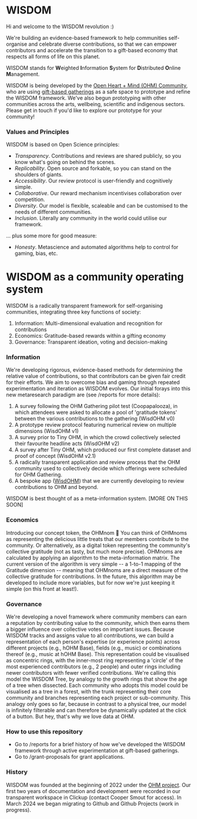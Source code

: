 # WISDOM

Hi and welcome to the WISDOM revolution :)

We're building an evidence-based framework to help communities self-organise and celebrate diverse contributions, so that we can empower contributors and accelerate the transition to a gift-based economy that respects all forms of life on this planet. 

WISDOM stands for 
**W**eighted
**I**nformation 
**S**ystem for 
**D**istributed 
**O**nline 
**M**anagement.

WISDOM is being developed by the [Open Heart + Mind (OHM) Community](https://github.com/openheartmind), who are using [gift-based gatherings](https://github.com/openheartmind/OHM-Gathering/) as a safe space to prototype and refine the WISDOM framework. We've also begun prototyping with other communities across the arts, wellbeing, scientific and indigenous sectors. Please get in touch if you'd like to explore our prototype for your community! 

### Values and Principles
WISDOM is based on Open Science principles:
- _Transparency_. Contributions and reviews are shared publicly, so you know what's going on behind the scenes.
- _Replicability_. Open source and forkable, so you can stand on the shoulders of giants.
- _Accessibility_. Our review protocol is user-friendly and cognitively simple.
- _Collaborative_. Our reward mechanism incentivises collaboration over competition.
- _Diversity_. Our model is flexible, scaleable and can be customised to the needs of different communities. 
- _Inclusion_. Literally any community in the world could utilise our framework.

... plus some more for good measure:
- _Honesty_. Metascience and automated algorithms help to control for gaming, bias, etc.

# WISDOM as a community operating system
WISDOM is a radically transparent framework for self-organising communities, integrating three key functions of society:
1. Information: Multi-dimensional evaluation and recognition for contributions
2. Economics: Gratitude-based rewards within a gifting economy
3. Governance: Transparent ideation, voting and decision-making

### Information
We're developing rigorous, evidence-based methods for determining the relative value of contributions, so that contributors can be given fair credit for their efforts. We aim to overcome bias and gaming through repeated experimentation and iteration as WISDOM evolves. Our initial forays into this new metaresearch paradigm are (see /reports for more details): 

1. A survey following the OHM Gathering pilot test (Coopapalooza), in which attendees were asked to allocate a pool of 'gratitude tokens' between the various contributions to the gathering (WisdOHM v0)
2. A prototype review protocol featuring numerical review on multiple dimensions (WisdOHM v1)
3. A survey prior to Tiny OHM, in which the crowd collectively selected their favourite headline acts (WisdOHM v2)
4. A survey after Tiny OHM, which produced our first complete dataset and proof of concept (WisdOHM v2.1)
5. A radically transparent application and review process that the OHM community used to collectively decide which offerings were scheduled for OHM Gathering.
6. A bespoke app ([WisdOHM](https://github.com/openheartmind/wisdohm)) that we are currently developing to review contributions to OHM and beyond.  

WISDOM is best thought of as a meta-information system. [MORE ON THIS SOON]

### Economics
Introducing our concept token, the OHMnom 🎉 You can think of OHMnoms as representing the delicious little treats that our members contribute to the community. Or alternatively, as a digital token representing the community's collective gratitude (not as tasty, but much more precise). OHMnoms are calculated by applying an algorithm to the meta-information matrix. The current version of the algorithm is very simple -- a 1-to-1 mapping of the Gratitude dimension -- meaning that OHMnoms are a direct measure of the collective gratitude for contributions. In the future, this algorithm may be developed to include more variables, but for now we're just keeping it simple (on this front at least!). 

### Governance
We're developing a novel framework where community members can earn a reputation by contributing value to the community, which then earns them a bigger influence over collective votes on important issues. Because WISDOM tracks and assigns value to all contributions, we can build a representation of each person's expertise (or experience points) across different projects (e.g., hOHM Base), fields (e.g., music) or combinations thereof (e.g., music at hOHM Base). This representation could be visualised as concentric rings, with the inner-most ring representing a 'circle' of the most experienced contributors (e.g., 2 people) and outer rings including newer contributors with fewer verified contributions. We're calling this model the WISDOM Tree, by analogy to the growth rings that show the age of a tree when dissected. Each community who adopts this model could be visualised as a tree in a forest, with the trunk representing their core community and branches representing each project or sub-community. This analogy only goes so far, because in contrast to a physical tree, our model is infinitely filterable and can therefore be dynamically updated at the click of a button. But hey, that's why we love data at OHM. 

### How to use this repository
- Go to /reports for a brief history of how we've developed the WISDOM framework through active experimentation at gift-based gatherings.
- Go to /grant-proposals for grant applications. 

### History
WISDOM was founded at the beginning of 2022 under the [OHM project](https://github.com/openheartmind). Our first two years of documentation and development were recorded in our transparent workspace in Clickup (contact Cooper Smout for access). In March 2024 we began migrating to Github and Github Projects (work in progress).
